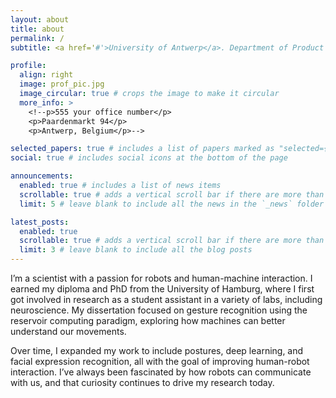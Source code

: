 ```yaml
---
layout: about
title: about
permalink: /
subtitle: <a href='#'>University of Antwerp</a>. Department of Product Development.

profile:
  align: right
  image: prof_pic.jpg
  image_circular: true # crops the image to make it circular
  more_info: >
    <!--p>555 your office number</p>
    <p>Paardenmarkt 94</p>
    <p>Antwerp, Belgium</p>-->

selected_papers: true # includes a list of papers marked as "selected={true}"
social: true # includes social icons at the bottom of the page

announcements:
  enabled: true # includes a list of news items
  scrollable: true # adds a vertical scroll bar if there are more than 3 news items
  limit: 5 # leave blank to include all the news in the `_news` folder

latest_posts:
  enabled: true
  scrollable: true # adds a vertical scroll bar if there are more than 3 new posts items
  limit: 3 # leave blank to include all the blog posts
---
```

I’m a scientist with a passion for robots and human-machine interaction. I earned my diploma and PhD from the University of Hamburg, where I first got involved in research as a student assistant in a variety of labs, including neuroscience. My dissertation focused on gesture recognition using the reservoir computing paradigm, exploring how machines can better understand our movements.

Over time, I expanded my work to include postures, deep learning, and facial expression recognition, all with the goal of improving human-robot interaction. I’ve always been fascinated by how robots can communicate with us, and that curiosity continues to drive my research today.
